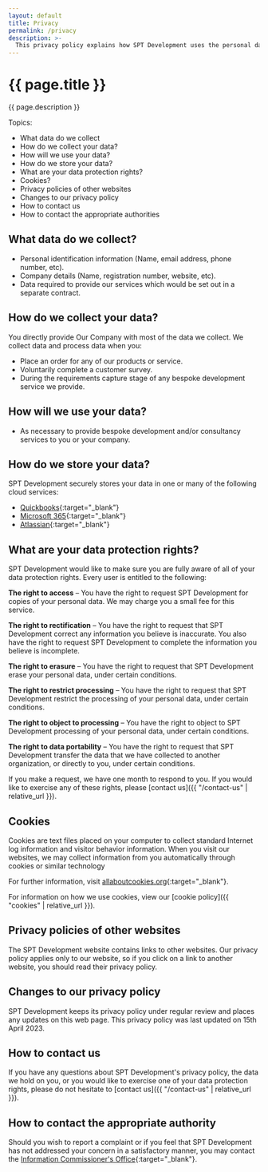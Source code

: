 ```yaml
---
layout: default
title: Privacy
permalink: /privacy
description: >- 
  This privacy policy explains how SPT Development uses the personal data we collect from you when you use our website.
---
```


<!-- Adapted from https://gdpr.eu/privacy-notice/ -->
<h1 class="fs-3">{{ page.title }}</h1>
{{ page.description }}

Topics:

* What data do we collect
* How do we collect your data?
* How will we use your data?
* How do we store your data?
* What are your data protection rights?
* Cookies?
* Privacy policies of other websites
* Changes to our privacy policy
* How to contact us
* How to contact the appropriate authorities

<h2 class="fs-4">What data do we collect?</h2>

* Personal identification information (Name, email address, phone number, etc).
* Company details (Name, registration number, website, etc).
* Data required to provide our services which would be set out in a separate contract.

<h2 class="fs-4">How do we collect your data?</h2>

You directly provide Our Company with most of the data we collect. We collect data and process data when you:

* Place an order for any of our products or service.
* Voluntarily complete a customer survey.
* During the requirements capture stage of any bespoke development service we provide.

<h2 class="fs-4">How will we use your data?</h2>

* As necessary to provide bespoke development and/or consultancy services to you or your company.

<h2 class="fs-4">How do we store your data?</h2>

SPT Development securely stores your data in one or many of the following cloud services:

* [Quickbooks](https://quickbooks.intuit.com/uk/){:target="_blank"}
* [Microsoft 365](https://www.office.com/){:target="_blank"}
* [Atlassian](https://www.atlassian.com/){:target="_blank"}

<h2 class="fs-4">What are your data protection rights?</h2>

SPT Development would like to make sure you are fully aware of all of your data protection rights. Every user is entitled to the following:</p>

**The right to access** – You have the right to request SPT Development for copies of your personal data. We may charge you a small fee for this service.

**The right to rectification** – You have the right to request that SPT Development correct any information you believe is inaccurate. You also have the right to request SPT Development to complete the information you believe is incomplete.

**The right to erasure** – You have the right to request that SPT Development erase your personal data, under certain conditions.

**The right to restrict processing** – You have the right to request that SPT Development restrict the processing of your personal data, under certain conditions.

**The right to object to processing** – You have the right to object to SPT Development processing of your personal data, under certain conditions.

**The right to data portability** – You have the right to request that SPT Development transfer the data that we have collected to another organization, or directly to you, under certain conditions.

If you make a request, we have one month to respond to you. If you would like to exercise any of these rights, please [contact us]({{ "/contact-us" | relative_url }}).

<h2 class="fs-4">Cookies</h2>
                            
Cookies are text files placed on your computer to collect standard Internet log information and visitor behavior information. When you visit our websites, we may collect information from you automatically through cookies or similar technology

For further information, visit [allaboutcookies.org](https://allaboutcookies.org){:target="_blank"}.

For information on how we use cookies, view our [cookie policy]({{ "cookies" | relative_url }}).

<h2 class="fs-4">Privacy policies of other websites</h2>

The SPT Development website contains links to other websites. Our privacy policy applies only to our website, so if you click on a link to another website, you should read their privacy policy.

<h2 class="fs-4">Changes to our privacy policy</h2>

SPT Development keeps its privacy policy under regular review and places any updates on this web page. This privacy policy was last updated on 15th April 2023.

<h2 class="fs-4">How to contact us</h2>
                      
If you have any questions about SPT Development's privacy policy, the data we hold on you, or you would like to exercise one of your data protection rights, please do not hesitate to [contact us]({{ "/contact-us" | relative_url }}).

<h2 class="fs-4">How to contact the appropriate authority</h2>
                            
Should you wish to report a complaint or if you feel that SPT Development has not addressed your concern in a satisfactory manner, you may contact the [Information Commissioner's Office](https://ico.org.uk){:target="_blank"}.
